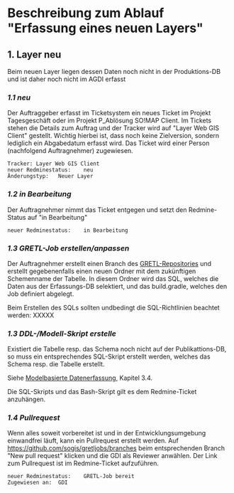 # Beschreibung zum Ablauf "Erfassung eines neuen Layers"

## 1. Layer neu
Beim neuen Layer liegen dessen Daten noch nicht in der Produktions-DB und ist daher noch nicht im AGDI erfasst

### *1.1 neu*
Der Auftraggeber erfasst im Ticketsystem ein neues Ticket im Projekt Tagesgeschäft oder im Projekt P_Ablösung SO!MAP Client. Im Tickets stehen die Details zum Auftrag und der Tracker wird auf "Layer Web GIS Client" gestellt.
Wichtig hierbei ist, dass noch keine Zielversion, sondern lediglich ein Abgabedatum erfasst wird. Das Ticket wird einer Person (nachfolgend Auftragnehmer) zugewiesen.
```
Tracker: Layer Web GIS Client
neuer Redminestatus: 	neu
Änderungstyp: 	Neuer Layer 
```
### *1.2 in Bearbeitung*
Der Auftragnehmer nimmt das Ticket entgegen und setzt den Redmine-Status auf "in Bearbeitung"
```
neuer Redminestatus: 	in Bearbeitung
```
### *1.3 GRETL-Job erstellen/anpassen*
Der Auftragnehmer erstellt einen Branch des [GRETL-Repositories](https://github.com/sogis/gretljobs) und erstellt gegebenenfalls einen neuen Ordner mit dem zukünftigen Schemenname der Tabelle. In diesem Ordner wird das SQL, welches die Daten aus der Erfassungs-DB selektiert, und das build.gradle, welches den Job definiert abgelegt.

Beim Erstellen des SQLs sollten undbedingt die SQL-Richtlinien beachtet werden: XXXXX

### *1.3 DDL-/Modell-Skript erstelle*
Existiert die Tabelle resp. das Schema noch nicht auf der Publikattions-DB, so muss ein entsprechendes SQL-Skript erstellt werden, welches das Schema resp. die Tabelle erstellt.

Siehe [Modelbasierte Datenerfassung](https://sogis.github.io/modellbasierte-datenerfassung-handbuch/#_publikationsmodell), Kapitel 3.4.

Die SQL-Skripts und das Bash-Skript gilt es dem Redmine-Ticket anzuhängen.

### *1.4 Pullrequest*
Wenn alles soweit vorbereitet ist und in der Entwicklungsumgebung einwandfrei läuft, kann ein Pullrequest erstellt werden. Auf https://github.com/sogis/gretljobs/branches beim entsprechenden Branch "New pull request" klicken und die GDI als Reviewer anwählen.
Der Link zum Pullrequest ist im Redmine-Ticket aufzuführen.
```
neuer Redminestatus: 	GRETL-Job bereit 
Zugewiesen an: 	GDI 
```
